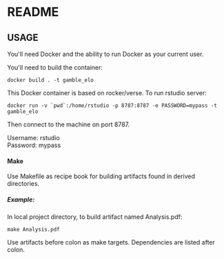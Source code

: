 README
===============

USAGE
-----
You'll need Docker and the ability to run Docker as your current user.

You'll need to build the container:

    docker build . -t gamble_elo

This Docker container is based on rocker/verse. To run rstudio server:

    docker run -v `pwd`:/home/rstudio -p 8787:8787 -e PASSWORD=mypass -t gamble_elo
      
Then connect to the machine on port 8787.

Username: rstudio \
Password: mypass

#### Make
Use Makefile as recipe book for building artifacts found in derived directories. 

##### Example:
In local project directory, to build artifact named Analysis.pdf:

    make Analysis.pdf
    
Use artifacts before colon as make targets. Dependencies are listed after colon.